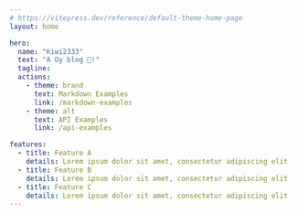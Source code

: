 ```yaml
---
# https://vitepress.dev/reference/default-theme-home-page
layout: home

hero:
  name: "Kiwi2333"
  text: "A Oy blog 🎉!"
  tagline: 
  actions:
    - theme: brand
      text: Markdown Examples
      link: /markdown-examples
    - theme: alt
      text: API Examples
      link: /api-examples

features:
  - title: Feature A
    details: Lorem ipsum dolor sit amet, consectetur adipiscing elit
  - title: Feature B
    details: Lorem ipsum dolor sit amet, consectetur adipiscing elit
  - title: Feature C
    details: Lorem ipsum dolor sit amet, consectetur adipiscing elit
---
```


